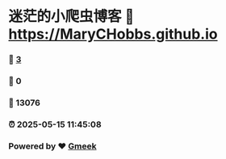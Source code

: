 # 迷茫的小爬虫博客 :link: https://MaryCHobbs.github.io 
### :page_facing_up: [3](https://MaryCHobbs.github.io/tag.html) 
### :speech_balloon: 0 
### :hibiscus: 13076 
### :alarm_clock: 2025-05-15 11:45:08 
### Powered by :heart: [Gmeek](https://github.com/Meekdai/Gmeek)
